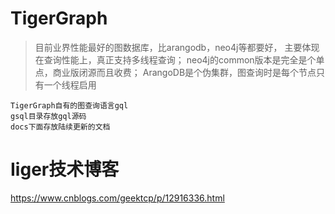 # TigerGraph
> 目前业界性能最好的图数据库，比arangodb，neo4j等都要好，
主要体现在查询性能上，真正支持多线程查询；
neo4j的common版本是完全是个单点，商业版闭源而且收费；
ArangoDB是个伪集群，图查询时是每个节点只有一个线程启用

```
TigerGraph自有的图查询语言gql
gsql目录存放gql源码
docs下面存放陆续更新的文档
```


# Iiger技术博客
https://www.cnblogs.com/geektcp/p/12916336.html

